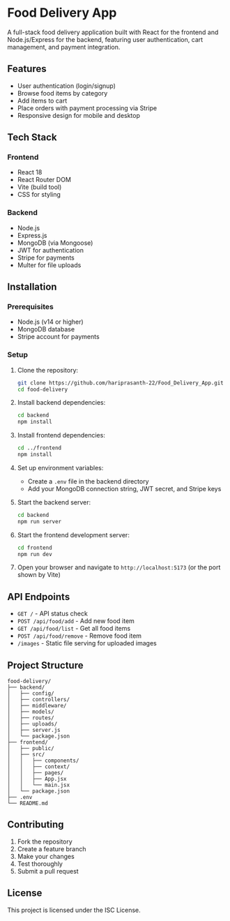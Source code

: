 # Food Delivery App

A full-stack food delivery application built with React for the frontend and Node.js/Express for the backend, featuring user authentication, cart management, and payment integration.

## Features

- User authentication (login/signup)
- Browse food items by category
- Add items to cart
- Place orders with payment processing via Stripe
- Responsive design for mobile and desktop

## Tech Stack

### Frontend
- React 18
- React Router DOM
- Vite (build tool)
- CSS for styling

### Backend
- Node.js
- Express.js
- MongoDB (via Mongoose)
- JWT for authentication
- Stripe for payments
- Multer for file uploads

## Installation

### Prerequisites
- Node.js (v14 or higher)
- MongoDB database
- Stripe account for payments

### Setup

1. Clone the repository:
   ```bash
   git clone https://github.com/hariprasanth-22/Food_Delivery_App.git
   cd food-delivery
   ```

2. Install backend dependencies:
   ```bash
   cd backend
   npm install
   ```

3. Install frontend dependencies:
   ```bash
   cd ../frontend
   npm install
   ```

4. Set up environment variables:
   - Create a `.env` file in the backend directory
   - Add your MongoDB connection string, JWT secret, and Stripe keys

5. Start the backend server:
   ```bash
   cd backend
   npm run server
   ```

6. Start the frontend development server:
   ```bash
   cd frontend
   npm run dev
   ```

7. Open your browser and navigate to `http://localhost:5173` (or the port shown by Vite)

## API Endpoints

- `GET /` - API status check
- `POST /api/food/add` - Add new food item
- `GET /api/food/list` - Get all food items
- `POST /api/food/remove` - Remove food item
- `/images` - Static file serving for uploaded images

## Project Structure

```
food-delivery/
├── backend/
│   ├── config/
│   ├── controllers/
│   ├── middleware/
│   ├── models/
│   ├── routes/
│   ├── uploads/
│   ├── server.js
│   └── package.json
├── frontend/
│   ├── public/
│   ├── src/
│   │   ├── components/
│   │   ├── context/
│   │   ├── pages/
│   │   ├── App.jsx
│   │   └── main.jsx
│   └── package.json
├── .env
└── README.md
```

## Contributing

1. Fork the repository
2. Create a feature branch
3. Make your changes
4. Test thoroughly
5. Submit a pull request

## License

This project is licensed under the ISC License.
